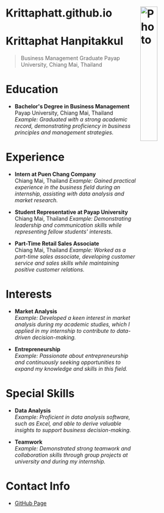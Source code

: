 # Krittaphatt.github.io<img src="https://organicthemes.com/demo/nonprofit/files/2015/05/computer-coffee-dark-300x200.jpg" alt="Photo" align="right" width="30%"/>

# Krittaphat Hanpitakkul
> Business Management Graduate
> Payap University, Chiang Mai, Thailand

# Education
* **Bachelor's Degree in Business Management**  
  Payap University, Chiang Mai, Thailand  
  _Example: Graduated with a strong academic record, demonstrating proficiency in business principles and management strategies._

# Experience
* **Intern at Puen Chang Company**  
  Chiang Mai, Thailand
  _Example: Gained practical experience in the business field during an internship, assisting with data analysis and market research._

* **Student Representative at Payap University**  
  Chiang Mai, Thailand
  _Example: Demonstrating leadership and communication skills while representing fellow students' interests._

* **Part-Time Retail Sales Associate**  
  Chiang Mai, Thailand
  _Example: Worked as a part-time sales associate, developing customer service and sales skills while maintaining positive customer relations._

# Interests
* **Market Analysis**  
  _Example: Developed a keen interest in market analysis during my academic studies, which I applied in my internship to contribute to data-driven decision-making._

* **Entrepreneurship**  
  _Example: Passionate about entrepreneurship and continuously seeking opportunities to expand my knowledge and skills in this field._

# Special Skills
* **Data Analysis**  
  _Example: Proficient in data analysis software, such as Excel, and able to derive valuable insights to support business decision-making._

* **Teamwork**  
  _Example: Demonstrated strong teamwork and collaboration skills through group projects at university and during my internship._

# Contact Info
* [GitHub Page](https://loginname.github.io)
